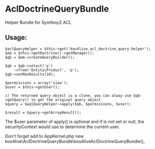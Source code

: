 AclDoctrineQueryBundle
======================

Helper Bundle for Symfony2 ACL

Usage:
------

    $aclQueryHelper = $this->get('kos4live.acl_doctrine_query.helper');
    $em = $this->getDoctrine()->getManager();
    $qb = $em->createQueryBuilder();

    $qb = $qb->select('p')
        ->from('Entity\Product', 'p');
    $qb->setMaxResults(10);

    $permissions = array('view');
    $user = $this->getUser();

    // The returned query object is a clone, you can alway use $qb->getQuery() to get the original query object
    $query = $aqlQueryHelper->apply($qb, $permissions, $user);

    $result = $query->getArrayResult();

The $user parameter of apply() is optional and if is not set or null, the securityContext would use to determine the current user.


Don't forget add to AppKernel.php
    new kos4live\AclDoctrineQueryBundle\kos4liveAclDoctrineQueryBundle(),
